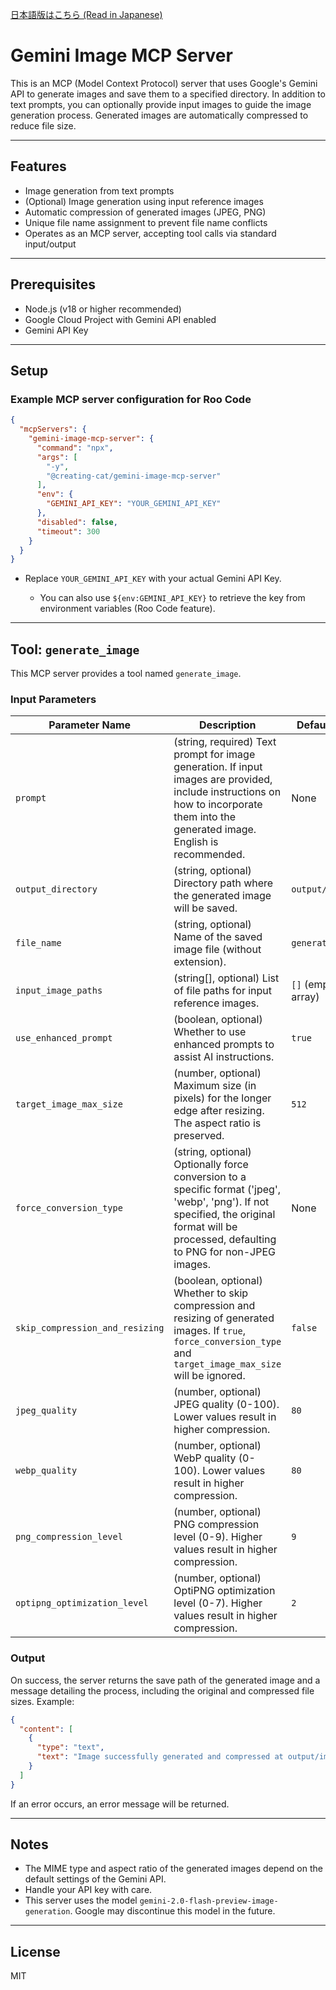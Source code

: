 [日本語版はこちら (Read in Japanese)](./README.ja.md)

# Gemini Image MCP Server

This is an MCP (Model Context Protocol) server that uses Google's Gemini API to generate images and save them to a specified directory.
In addition to text prompts, you can optionally provide input images to guide the image generation process.
Generated images are automatically compressed to reduce file size.

---

## Features

* Image generation from text prompts
* (Optional) Image generation using input reference images
* Automatic compression of generated images (JPEG, PNG)
* Unique file name assignment to prevent file name conflicts
* Operates as an MCP server, accepting tool calls via standard input/output

---

## Prerequisites

* Node.js (v18 or higher recommended)
* Google Cloud Project with Gemini API enabled
* Gemini API Key

---

## Setup

### Example MCP server configuration for Roo Code

```json
{
  "mcpServers": {
    "gemini-image-mcp-server": {
      "command": "npx",
      "args": [
        "-y",
        "@creating-cat/gemini-image-mcp-server"
      ],
      "env": {
        "GEMINI_API_KEY": "YOUR_GEMINI_API_KEY"
      },
      "disabled": false,
      "timeout": 300
    }
  }
}
```

* Replace `YOUR_GEMINI_API_KEY` with your actual Gemini API Key.

  * You can also use `${env:GEMINI_API_KEY}` to retrieve the key from environment variables (Roo Code feature).

---

## Tool: `generate_image`

This MCP server provides a tool named `generate_image`.

### Input Parameters

| Parameter Name                  | Description                                                                                                                                                                          | Default Value      |
| ------------------------------- | ------------------------------------------------------------------------------------------------------------------------------------------------------------------------------------ | ------------------ |
| `prompt`                        | (string, required) Text prompt for image generation. If input images are provided, include instructions on how to incorporate them into the generated image. English is recommended. | None               |
| `output_directory`              | (string, optional) Directory path where the generated image will be saved.                                                                                                           | `output/images`    |
| `file_name`                     | (string, optional) Name of the saved image file (without extension).                                                                                                                 | `generated_image`  |
| `input_image_paths`             | (string\[], optional) List of file paths for input reference images.                                                                                                                 | `[]` (empty array) |
| `use_enhanced_prompt`           | (boolean, optional) Whether to use enhanced prompts to assist AI instructions.                                                                                                       | `true`             |
| `target_image_max_size`         | (number, optional) Maximum size (in pixels) for the longer edge after resizing. The aspect ratio is preserved.                                                                       | `512`              |
| `force_conversion_type`         | (string, optional) Optionally force conversion to a specific format ('jpeg', 'webp', 'png'). If not specified, the original format will be processed, defaulting to PNG for non-JPEG images. | None               |
| `skip_compression_and_resizing` | (boolean, optional) Whether to skip compression and resizing of generated images. If `true`, `force_conversion_type` and `target_image_max_size` will be ignored.                    | `false`            |
| `jpeg_quality`                  | (number, optional) JPEG quality (0-100). Lower values result in higher compression.                                                                                                  | `80`               |
| `webp_quality`                  | (number, optional) WebP quality (0-100). Lower values result in higher compression.                                                                                                  | `80`               |
| `png_compression_level`         | (number, optional) PNG compression level (0-9). Higher values result in higher compression.                                                                                          | `9`                |
| `optipng_optimization_level`    | (number, optional) OptiPNG optimization level (0-7). Higher values result in higher compression.                                                                                     | `2`                |

### Output

On success, the server returns the save path of the generated image and a message detailing the process, including the original and compressed file sizes.
Example:

```json
{
  "content": [
    {
      "type": "text",
      "text": "Image successfully generated and compressed at output/images/my_cat.jpg.\nOriginal size: 1024.12KB, Final size: 150.45KB"
    }
  ]
}
```

If an error occurs, an error message will be returned.

---

## Notes

* The MIME type and aspect ratio of the generated images depend on the default settings of the Gemini API.
* Handle your API key with care.
* This server uses the model `gemini-2.0-flash-preview-image-generation`. Google may discontinue this model in the future.

---

## License

MIT
